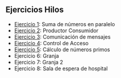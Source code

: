 ## Ejercicios Hilos

- [Ejercicio 1](./src/EJ1/): Suma de números en paralelo 
- [Ejercicio 2](./src/EJ2/): Productor Consumidor 
- [Ejercicio 3](./src/EJ3/): Comunicación de mensajes
- [Ejercicio 4](./src/EJ4/): Control de Acceso
- [Ejercicio 5](./src/EJ5/): Cálculo de números primos
- Ejercicio 6: Granja
- Ejercicio 7: Granja 2
- Ejercicio 8: Sala de espera de hospital